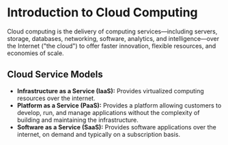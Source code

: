 # Introduction to Cloud Computing

Cloud computing is the delivery of computing services—including servers, storage, databases, networking, software, analytics, and intelligence—over the Internet ("the cloud") to offer faster innovation, flexible resources, and economies of scale.

## Cloud Service Models

- **Infrastructure as a Service (IaaS):** Provides virtualized computing resources over the internet.
- **Platform as a Service (PaaS):** Provides a platform allowing customers to develop, run, and manage applications without the complexity of building and maintaining the infrastructure.
- **Software as a Service (SaaS):** Provides software applications over the internet, on demand and typically on a subscription basis.
